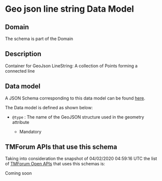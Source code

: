 # Geo json line string Data Model

## Domain

The  schema is part of the  Domain

## Description

Container for GeoJson LineString: A collection of Points forming a connected line

## Data model

A JSON Schema corresponding to this data model can be found
[here](https://github.com/tmforum-rand/schemas/blob/candidates/Common/GeoJsonLineString.schema.json).

The Data model is defined as shown below:

- `@type` : The name of the GeoJSON structure used in the geometry attribute

  - Mandatory






## TMForum APIs that use this schema

Taking into consideration the snapshot of 04/02/2020 04:59:16 UTC the list of [TMForum Open APIs](https://www.tmforum.org/open-apis/) that uses this schemas is:

Coming soon